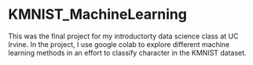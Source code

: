 # KMNIST_MachineLearning

This was the final project for my introductorty data science class at UC Irvine. In the project, I use google colab to explore different machine learning methods in an effort to classify character in the KMNIST dataset.
